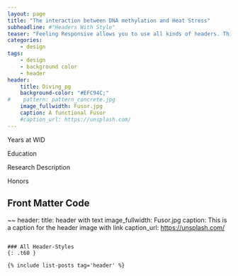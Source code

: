 ```yaml
---
layout: page
title: "The interaction between DNA methylation and Heat Stress"
subheadline: #"Headers With Style"
teaser: "Feeling Responsive allows you to use all kinds of headers. This header is with text."
categories:
    - design
tags:
    - design
    - background color
    - header
header:
    title: Diving_pg
    background-color: "#EFC94C;"
#    pattern: pattern_concrete.jpg
    image_fullwidth: Fusor.jpg
    caption: A functional Fusor
    #caption_url: https://unsplash.com/
---
```

<!--more-->

Years at WID

Education

Research Description

Honors



## Front Matter Code

~~
header:
    title: header with text
    image_fullwidth: Fusor.jpg
    caption: This is a caption for the header image with link
    caption_url: https://unsplash.com/
~~~

### All Header-Styles
{: .t60 }

{% include list-posts tag='header' %}
